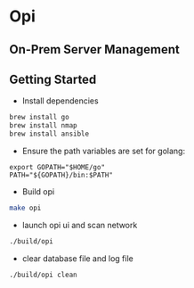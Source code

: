 # Opi
## On-Prem Server Management

## Getting Started

- Install dependencies

```bash
brew install go
brew install nmap
brew install ansible
```

- Ensure the path variables are set for golang:

```
export GOPATH="$HOME/go"
PATH="${GOPATH}/bin:$PATH"
```

- Build opi

```bash
make opi
```

- launch opi ui and scan network

```bash
./build/opi
```

- clear database file and log file

```bash
./build/opi clean
```
